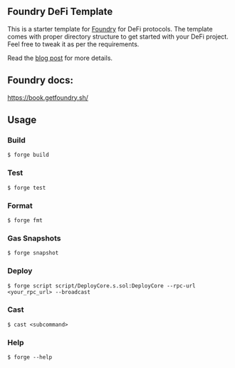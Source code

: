 ## Foundry DeFi Template

This is a starter template for [Foundry](https://book.getfoundry.sh/) for DeFi protocols. The template comes with proper directory structure to get started with your DeFi project. Feel free to tweak it as per the requirements. 

Read the [blog post](https://flawsomedev.com/blog/ideal-defi-protocol-architecture-solidity-template) for more details. 


## Foundry docs:

https://book.getfoundry.sh/

## Usage

### Build

```shell
$ forge build
```

### Test

```shell
$ forge test
```

### Format

```shell
$ forge fmt
```

### Gas Snapshots

```shell
$ forge snapshot
```

### Deploy

```shell
$ forge script script/DeployCore.s.sol:DeployCore --rpc-url <your_rpc_url> --broadcast
```

### Cast

```shell
$ cast <subcommand>
```

### Help

```shell
$ forge --help
```

